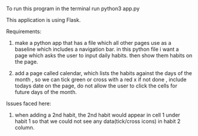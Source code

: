 To run this program in the terminal run 
python3 app.py 

This application is using Flask. 

Requirements:
1) make a python app that has a file which all other pages use as a baseline which includes a navigation bar.
in this python file i want a page which asks the user to input daily habits.
then show them habits on the page. 

2) add a page called calendar, which lists the habits against the days of the month , 
so we can tick green or cross with a red x if not done , 
include todays date on the page, 
do not allow the user to click the cells for future days of the month.  

Issues faced here:
1) when adding a 2nd habit, the 2nd habit would appear in cell 1 under habit 1 so that we could not see any data(tick/cross icons) in habit 2 column. 